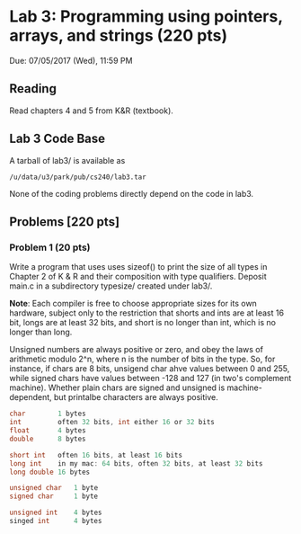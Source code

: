 # Lab 3: Programming using pointers, arrays, and strings (220 pts)
Due: 07/05/2017 (Wed), 11:59 PM

## Reading 
Read chapters 4 and 5 from K&R (textbook).

## Lab 3 Code Base
A tarball of lab3/ is available as 

`/u/data/u3/park/pub/cs240/lab3.tar `

None of the coding problems directly depend on the code in lab3.

## Problems [220 pts]

### Problem 1 (20 pts)
Write a program that uses uses sizeof() to print the size of all types in Chapter 2 of K & R and their composition with type qualifiers. Deposit main.c in a subdirectory typesize/ created under lab3/.

**Note**: Each compiler is free to choose appropriate sizes for its own hardware, subject only to the restriction that shorts and ints are at least 16 bit, longs are at least 32 bits, and short is no longer than int, which is no longer than long.

Unsigned numbers are always positive or zero, and obey the laws of arithmetic modulo 2^n, where n is the number of bits in the type. So, for instance, if chars are 8 bits, unsigend char ahve values between 0 and 255, while signed chars have values between -128 and 127 (in two's complement machine). Whether plain chars are signed and unsigned is machine-dependent, but printalbe characters are always positive.

```c
char        1 bytes
int         often 32 bits, int either 16 or 32 bits
float       4 bytes
double      8 bytes

short int   often 16 bits, at least 16 bits
long int    in my mac: 64 bits, often 32 bits, at least 32 bits
long double 16 bytes

unsigned char   1 byte 
signed char     1 byte

unsigned int    4 bytes
singed int      4 bytes

```
